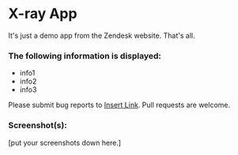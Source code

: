 # X-ray App

It's just a demo app from the Zendesk website. That's all.

### The following information is displayed:

* info1
* info2
* info3

Please submit bug reports to [Insert Link](). Pull requests are welcome.

### Screenshot(s):
[put your screenshots down here.]
